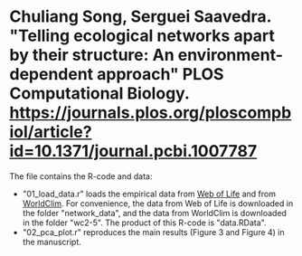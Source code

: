 # Chuliang Song, Serguei Saavedra. "Telling ecological networks apart by their structure: An environment-dependent approach" PLOS Computational Biology. https://journals.plos.org/ploscompbiol/article?id=10.1371/journal.pcbi.1007787


The file contains the R-code and data:

- "01\_load\_data.r" loads the empirical data from [Web of Life](http://www.web-of-life.es/) and from [WorldClim](https://www.worldclim.org/). For convenience, the data from Web of Life is downloaded in the folder "network\_data", and the data from WorldClim is downloaded in the folder "wc2-5". The product of this R-code is "data.RData".
- "02\_pca\_plot.r" reproduces the main results (Figure 3 and Figure 4) in the manuscript.
